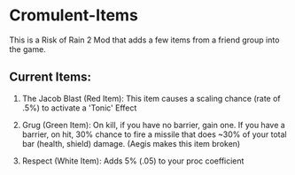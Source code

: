 # Cromulent-Items

This is a Risk of Rain 2 Mod that adds a few items from a friend group into the game.

## Current Items:
1. The Jacob Blast (Red Item): This item causes a scaling chance (rate of .5%) to activate a 'Tonic' Effect

2. Grug (Green Item): On kill, if you have no barrier, gain one. If you have a barrier, on hit, 30% chance to fire a missile that does ~30% of your total bar (health, shield) damage. (Aegis makes this item broken)

3. Respect (White Item): Adds 5% (.05) to your proc coefficient